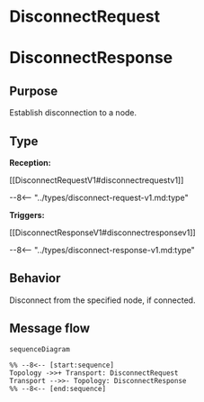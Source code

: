 <div class="message" markdown>


# DisconnectRequest
# DisconnectResponse

## Purpose

<!-- --8<-- [start:purpose] -->
Establish disconnection to a node.
<!-- --8<-- [end:purpose] -->

## Type

<!-- --8<-- [start:type] -->
**Reception:**

[[DisconnectRequestV1#disconnectrequestv1]]

--8<-- "../types/disconnect-request-v1.md:type"

**Triggers:**

[[DisconnectResponseV1#disconnectresponsev1]]

--8<-- "../types/disconnect-response-v1.md:type"
<!-- --8<-- [end:type] -->

## Behavior

Disconnect from the specified node, if connected.

## Message flow

<!-- --8<-- [start:messages] -->
```mermaid
sequenceDiagram

%% --8<-- [start:sequence]
Topology ->>+ Transport: DisconnectRequest
Transport -->>- Topology: DisconnectResponse
%% --8<-- [end:sequence]
```
<!-- --8<-- [end:messages] -->

</div>

